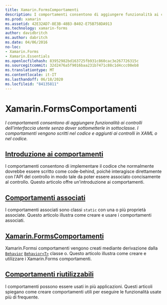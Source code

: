```yaml
---
title: Xamarin.FormsComportamenti
description: I comportamenti consentono di aggiungere funzionalità ai controlli dell'interfaccia utente senza sottoclassarli. I comportamenti vengono scritti in codice e aggiunti ai controlli in XAML o nel codice.
ms.prod: xamarin
ms.assetid: 42E32AD7-8E3B-48B3-B402-E75B758DA913
ms.technology: xamarin-forms
author: davidbritch
ms.author: dabritch
ms.date: 04/06/2016
no-loc:
- Xamarin.Forms
- Xamarin.Essentials
ms.openlocfilehash: 83952982bd163725fb931c860cac3e267726315c
ms.sourcegitcommit: 32d2476a5f9016baa231b7471c88c1d4ccc08eb8
ms.translationtype: MT
ms.contentlocale: it-IT
ms.lasthandoff: 06/18/2020
ms.locfileid: "84135811"
---
```

# <a name="xamarinforms-behaviors"></a>Xamarin.FormsComportamenti

_I comportamenti consentono di aggiungere funzionalità ai controlli dell'interfaccia utente senza dover sottometterle in sottoclasse. I comportamenti vengono scritti nel codice e aggiunti ai controlli in XAML o nel codice._

## <a name="introduction-to-behaviors"></a>[Introduzione ai comportamenti](introduction.md)

I comportamenti consentono di implementare il codice che normalmente dovrebbe essere scritto come code-behind, poiché interagisce direttamente con l'API del controllo in modo tale da poter essere associato concisamente al controllo. Questo articolo offre un'introduzione ai comportamenti.

## <a name="attached-behaviors"></a>[Comportamenti associati](attached.md)

I comportamenti associati sono classi `static` con una o più proprietà associate. Questo articolo illustra come creare e usare i comportamenti associati.

## <a name="xamarinforms-behaviorscreatingmd"></a>[Xamarin.FormsComportamenti](creating.md)

Xamarin.Formsi comportamenti vengono creati mediante derivazione dalla [`Behavior`](xref:Xamarin.Forms.Behavior) [`Behavior<T>`](xref:Xamarin.Forms.Behavior`1) classe o. Questo articolo illustra come creare e utilizzare i Xamarin.Forms comportamenti.

## <a name="reusable-behaviors"></a>[Comportamenti riutilizzabili](reusable/index.md)

I comportamenti possono essere usati in più applicazioni. Questi articoli spiegano come creare comportamenti utili per eseguire le funzionalità usate più di frequente.
